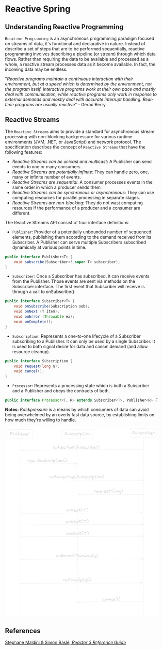 # Reactive Spring

## Understanding Reactive Programming

`Reactive Programming` is an asynchronous programming paradigm focused on streams of data, it's functional and declarative in nature. Instead of describe a set of steps that are to 
be performed sequentially, reactive programming involves describing a pipeline (or stream) through which data flows. Rather than requiring the data to be available and processed 
as a whole, a reactive stream processes data as it become available. In fact, the incoming data may be endless.

"_Reactive programs maintain a continuous interaction with their environment, but at a speed which is determined by the environment, not the program itself. Interactive programs work
at their own pace and mostly deal with communication, while reactive programs only work in response to external demands and mostly deal with accurate interrupt handling. Real-time 
programs are usually reactive_" - Gerad Berry.

## Reactive Streams
The `Reactive Streams` aims to provide a standard for asynchronous stream processing with non-blocking backpressure for various runtime environments (JVM, .NET, or JavaScript) and network
protocol. The specification describes the concept of `Reactive Streams` that have the following features:
- _Reactive Streams can be unicast and multicast_: A Publisher can send events to one or many consumers.
- _Reactive Streams are potentially infinite_: They can handle zero, one, many or infinite number of events.
- _Reactive Streams are sequential_: A consumer processes events in the same order in which a producer sends them.
- _Reactive Streams can be synchronous or asynchronous_: They can use computing resources for parallel processing in separate stages.
- _Reactive Streams are non-blocking_: They do not wast computing resources if the performance of a producer and a consumer are different.

The Reactive Streams API consist of four interface definitions:

- `Publisher`: Provider of a potentially unbounded number of sequenced elements, publishing them according to the demand received from its Subscriber. A Publisher can serve multiple
Subscribers subscribed dynamically at various points in time.
```java
public interface Publisher<T> {
    void subscribe(Subscriber<? super T> subscriber);
}
```

- `Subscriber`: Once a Subscriber has subscribed, it can receive events from the Publisher. Those events are sent via methods on the Subscriber interface. The first event that Subscriber
will receive is through a call to onSubscribe().
```java
public interface Subscriber<T> {
    void onSubscribe(Subscription sub);
    void onNext (T item);
    void onError (Throwable ex);
    void onComplete();
}
```

- `Subscription`: Represents a one-to-one lifecycle of a Subscriber subscribing to a Publisher. It can only be used by a single Subscriber. It is used to both signal desire for data and
cancel demand (and allow resource cleanup).
```java
public interface Subscription {
    void request(long n);
    void cancel();
}
```

- `Processor`: Represents a processing state which is both a Subscriber and a Publisher and obeys the contracts of both.
```java
public interface Processor<T, R> extends Subscriber<T>, Publisher<R> {}
```

**Notes:** _Backpressure_  is a means by which consumers of data can avoid being overwhelmed by an overly fast data source, by establishing limits on how much they're willing to handle.

<img src="./docs/images/reactive_streams_sequence.png" alt="Reactive Streams Sequence Diagram" width="700">

## References
[Stephane Maldini & Simon Baslé, _Reactor 3 Reference Guide_](https://projectreactor.io/docs/core/release/reference/#intro-reactive)
